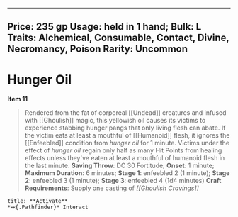 
---
Price: 235 gp
Usage: held in 1 hand;
Bulk: L
Traits: Alchemical, Consumable, Contact, Divine, Necromancy, Poison
Rarity: Uncommon
---

# Hunger Oil

**Item 11**

> Rendered from the fat of corporeal [[Undead]] creatures and infused with [[Ghoulish]] magic, this yellowish oil causes its victims to experience stabbing hunger pangs that only living flesh can abate. If the victim eats at least a mouthful of [[Humanoid]] flesh, it ignores the [[Enfeebled]] condition from *hunger oil* for 1 minute. Victims under the effect of *hunger oil* regain only half as many Hit Points from healing effects unless they've eaten at least a mouthful of humanoid flesh in the last minute.
**Saving Throw**: DC 30 Fortitude;
**Onset**: 1 minute;
**Maximum Duration**: 6 minutes;
**Stage 1**: enfeebled 2 (1 minute);
**Stage 2**: enfeebled 3 (1 minute);
**Stage 3**: enfeebled 4 (1d4 minutes)
**Craft Requirements**: Supply one casting of *[[Ghoulish Cravings]]* 

```ad-embed-ability
title: **Activate**
*⬽{.Pathfinder}* Interact 
```
